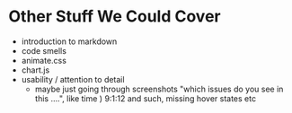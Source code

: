 # Other Stuff We Could Cover

- introduction to markdown
- code smells
- animate.css
- chart.js
- usability / attention to detail
  - maybe just going through screenshots "which issues do you see in this ....", like time ) 9:1:12 and such, missing hover states etc
